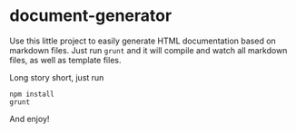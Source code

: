# document-generator
Use this little project to easily generate HTML documentation based on markdown
files. Just run `grunt` and it will compile and watch all markdown files, as
well as template files.

Long story short, just run

    npm install
    grunt

And enjoy!
